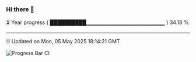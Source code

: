 ### Hi there 👋

⏳ Year progress { ██████████▁▁▁▁▁▁▁▁▁▁▁▁▁▁▁▁▁▁▁▁ } 34.18 %

---

⏰ Updated on Mon, 05 May 2025 18:14:21 GMT

![Progress Bar CI](https://github.com/code-lakshay/GitHub-Actions-Demo/workflows/Progress%20Bar%20CI/badge.svg)
